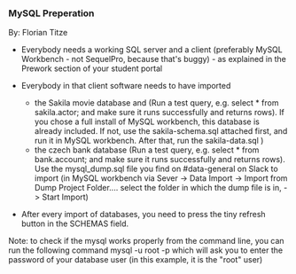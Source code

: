 ### MySQL Preperation
By: Florian Titze

+ Everybody needs a working SQL server and a client (preferably MySQL Workbench - not SequelPro, because that's buggy) - as explained in the Prework section of your student portal

+ Everybody in that client software needs to have imported
    * the Sakila movie database and (Run a test query, e.g. select * from sakila.actor; and make sure it runs successfully and returns rows). 
      If you chose a full install of MySQL workbench, this database is already included. If not, use the sakila-schema.sql attached first, and run it in MySQL workbench. 
      After that, run the sakila-data.sql )
    * the czech bank database (Run a test query, e.g. select * from bank.account; and make sure it runs successfully and returns rows). 
    Use the mysql_dump.sql file you find on #data-general on Slack to import 
    (in MySQL workbench via Sever -> Data Import -> Import from Dump Project Folder.... select the folder in which the dump file is in, -> Start Import)
 + After every import of databases, you need to press the tiny refresh button in the SCHEMAS field.



Note: to check if the mysql works properly from the command line, you can run the following command 
mysql -u root -p 
which  will ask you to enter the password of your database user (in this example, it is the "root" user) 
